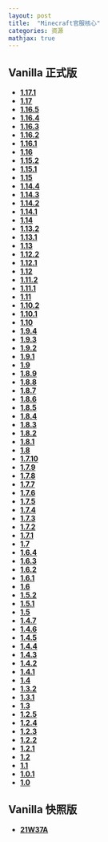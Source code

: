 ```yaml
---
layout: post
title:  "Minecraft官服核心"
categories: 资源
mathjax: true
---
```

## Vanilla 正式版

* **[1.17.1](https://launcher.mojang.com/v1/objects/a16d67e5807f57fc4e550299cf20226194497dc2/server.jar)**
* **[1.17](https://launcher.mojang.com/v1/objects/0a269b5f2c5b93b1712d0f5dc43b6182b9ab254e/server.jar)**
* **[1.16.5](https://launcher.mojang.com/v1/objects/1b557e7b033b583cd9f66746b7a9ab1ec1673ced/server.jar)**
* **[1.16.4](https://launcher.mojang.com/v1/objects/35139deedbd5182953cf1caa23835da59ca3d7cd/server.jar)**
* **[1.16.3](https://launcher.mojang.com/v1/objects/f02f4473dbf152c23d7d484952121db0b36698cb/server.jar)**
* **[1.16.2](https://launcher.mojang.com/v1/objects/45287d794fa2631b8da9b9002696ebe406fbed6b/server.jar)**
* **[1.16.1](https://launcher.mojang.com/v1/objects/a412fd69db1f81db3f511c1463fd304675244077/server.jar)**
* **[1.16](https://launcher.mojang.com/v1/objects/7361a24df069a06748844cc7483c35d4abd2d80c/server.jar)**
* **[1.15.2](https://launcher.mojang.com/v1/objects/bb2b6b1aefcd70dfd1892149ac3a215f6c636b07/server.jar)**
* **[1.15.1](https://launcher.mojang.com/v1/objects/4d1826eebac84847c71a77f9349cc22afd0cf0a1/server.jar)**
* **[1.15](https://launcher.mojang.com/v1/objects/e9f105b3c5c7e85c7b445249a93362a22f62442d/server.jar)**
* **[1.14.4](https://launcher.mojang.com/v1/objects/3dc3d84a581f14691199cf6831b71ed1296a9fdf/server.jar)**
* **[1.14.3](https://launcher.mojang.com/v1/objects/d0d0fe2b1dc6ab4c65554cb734270872b72dadd6/server.jar)**
* **[1.14.2](https://launcher.mojang.com/v1/objects/808be3869e2ca6b62378f9f4b33c946621620019/server.jar)**
* **[1.14.1](https://launcher.mojang.com/v1/objects/ed76d597a44c5266be2a7fcd77a8270f1f0bc118/server.jar)**
* **[1.14](https://launcher.mojang.com/v1/objects/f1a0073671057f01aa843443fef34330281333ce/server.jar)**
* **[1.13.2](https://launcher.mojang.com/v1/objects/3737db93722a9e39eeada7c27e7aca28b144ffa7/server.jar)**
* **[1.13.1](https://launcher.mojang.com/v1/objects/fe123682e9cb30031eae351764f653500b7396c9/server.jar)**
* **[1.13](https://launcher.mojang.com/v1/objects/d0caafb8438ebd206f99930cfaecfa6c9a13dca0/server.jar)**
* **[1.12.2](https://launcher.mojang.com/v1/objects/886945bfb2b978778c3a0288fd7fab09d315b25f/server.jar)**
* **[1.12.1](https://launcher.mojang.com/v1/objects/561c7b2d54bae80cc06b05d950633a9ac95da816/server.jar)**
* **[1.12](https://launcher.mojang.com/v1/objects/8494e844e911ea0d63878f64da9dcc21f53a3463/server.jar)**
* **[1.11.2](https://launcher.mojang.com/v1/objects/f00c294a1576e03fddcac777c3cf4c7d404c4ba4/server.jar)**
* **[1.11.1](https://launcher.mojang.com/v1/objects/1f97bd101e508d7b52b3d6a7879223b000b5eba0/server.jar)**
* **[1.11](https://launcher.mojang.com/v1/objects/48820c84cb1ed502cb5b2fe23b8153d5e4fa61c0/server.jar)**
* **[1.10.2](https://launcher.mojang.com/v1/objects/3d501b23df53c548254f5e3f66492d178a48db63/server.jar)**
* **[1.10.1](https://launcher.mojang.com/v1/objects/cb4c6f9f51a845b09a8861cdbe0eea3ff6996dee/server.jar)**
* **[1.10](https://launcher.mojang.com/v1/objects/a96617ffdf5dabbb718ab11a9a68e50545fc5bee/server.jar)**
* **[1.9.4](https://launcher.mojang.com/v1/objects/edbb7b1758af33d365bf835eb9d13de005b1e274/server.jar)**
* **[1.9.3](https://launcher.mojang.com/v1/objects/8e897b6b6d784f745332644f4d104f7a6e737ccf/server.jar)**
* **[1.9.2](https://launcher.mojang.com/v1/objects/2b95cc7b136017e064c46d04a5825fe4cfa1be30/server.jar)**
* **[1.9.1](https://launcher.mojang.com/v1/objects/bf95d9118d9b4b827f524c878efd275125b56181/server.jar)**
* **[1.9](https://launcher.mojang.com/v1/objects/b4d449cf2918e0f3bd8aa18954b916a4d1880f0d/server.jar)**
* **[1.8.9](https://launcher.mojang.com/v1/objects/b58b2ceb36e01bcd8dbf49c8fb66c55a9f0676cd/server.jar)**
* **[1.8.8](https://launcher.mojang.com/v1/objects/5fafba3f58c40dc51b5c3ca72a98f62dfdae1db7/server.jar)**
* **[1.8.7](https://launcher.mojang.com/v1/objects/35c59e16d1f3b751cd20b76b9b8a19045de363a9/server.jar)**
* **[1.8.6](https://launcher.mojang.com/v1/objects/2bd44b53198f143fb278f8bec3a505dad0beacd2/server.jar)**
* **[1.8.5](https://launcher.mojang.com/v1/objects/ea6dd23658b167dbc0877015d1072cac21ab6eee/server.jar)**
* **[1.8.4](https://launcher.mojang.com/v1/objects/dd4b5eba1c79500390e0b0f45162fa70d38f8a3d/server.jar)**
* **[1.8.3](https://launcher.mojang.com/v1/objects/163ba351cb86f6390450bb2a67fafeb92b6c0f2f/server.jar)**
* **[1.8.2](https://launcher.mojang.com/v1/objects/a37bdd5210137354ed1bfe3dac0a5b77fe08fe2e/server.jar)**
* **[1.8.1](https://launcher.mojang.com/v1/objects/68bfb524888f7c0ab939025e07e5de08843dac0f/server.jar)**
* **[1.8](https://launcher.mojang.com/v1/objects/a028f00e678ee5c6aef0e29656dca091b5df11c7/server.jar)**
* **[1.7.10](https://launcher.mojang.com/v1/objects/952438ac4e01b4d115c5fc38f891710c4941df29/server.jar)**
* **[1.7.9](https://launcher.mojang.com/v1/objects/4cec86a928ec171fdc0c6b40de2de102f21601b5/server.jar)**
* **[1.7.8](https://launcher.mojang.com/v1/objects/c69ebfb84c2577661770371c4accdd5f87b8b21d/server.jar)**
* **[1.7.7](https://launcher.mojang.com/v1/objects/a6ffc1624da980986c6cc12a1ddc79ab1b025c62/server.jar)** 
* **[1.7.6](https://launcher.mojang.com/v1/objects/41ea7757d4d7f74b95fc1ac20f919a8e521e910c/server.jar)**
* **[1.7.5](https://launcher.mojang.com/v1/objects/e1d557b2e31ea881404e41b05ec15c810415e060/server.jar)**
* **[1.7.4](https://launcher.mojang.com/v1/objects/61220311cef80aecc4cd8afecd5f18ca6b9461ff/server.jar)**
* **[1.7.3](https://launcher.mojang.com/v1/objects/707857a7bc7bf54fe60d557cca71004c34aa07bb/server.jar)**
* **[1.7.2](https://launcher.mojang.com/v1/objects/3716cac82982e7c2eb09f83028b555e9ea606002/server.jar)**
* **[1.7.1](https://launcher.mojang.com/v1/objects/d26d79675147253b7a35dd32dc5dbba0af1be7e2/server.jar)**
* **[1.7](https://launcher.mojang.com/v1/objects/3f031ab8b9cafedeb822febe89d271b72565712c/server.jar)**
* **[1.6.4](https://launcher.mojang.com/v1/objects/050f93c1f3fe9e2052398f7bd6aca10c63d64a87/server.jar)**
* **[1.6.3](https://launcher.mojang.com/v1/objects/5a4c69bdf7c4a9aa9580096805d8497ba7721e05/server.jar)**
* **[1.6.2](https://launcher.mojang.com/v1/objects/01b6ea555c6978e6713e2a2dfd7fe19b1449ca54/server.jar)**
* **[1.6.1](https://launcher.mojang.com/v1/objects/0252918a5f9d47e3c6eb1dfec02134d1374a89b4/server.jar)**
* **[1.6](https://launcher.mojang.com/v1/objects/ee6d5161ac28eef285df571dc1235d48f03c3e88/server.jar)**
* **[1.5.2](https://launcher.mojang.com/v1/objects/f9ae3f651319151ce99a0bfad6b34fa16eb6775f/server.jar)**
* **[1.5.1](https://launcher.mojang.com/v1/objects/d07c71ee2767dabb79fb32dad8162e1b854d5324/server.jar)**
* **[1.5](https://launcher.mojang.com/v1/objects/aedad5159ef56d69c5bcf77ed141f53430af43c3/server.jar)**
* **[1.4.7](https://launcher.mojang.com/v1/objects/2f0ec8efddd2f2c674c77be9ddb370b727dec676/server.jar)**
* **[1.4.6](https://launcher.mojang.com/v1/objects/a0aeb5709af5f2c3058c1cf0dc6b110a7a61278c/server.jar)**
* **[1.4.5](https://launcher.mojang.com/v1/objects/c12fd88a8233d2c517dbc8196ba2ae855f4d36ea/server.jar)**
* **[1.4.4](https://launcher.mojang.com/v1/objects/4215dcadb706508bf9d6d64209a0080b9cee9e71/server.jar)**
* **[1.4.3](https://launcher.mojang.com/v1/objects/9be68adf6e80721975df12f2445fa24617328d18/server.jar)**
* **[1.4.2](https://launcher.mojang.com/v1/objects/5be700523a729bb78ef99206fb480a63dcd09825/server.jar)**
* **[1.4.1](https://launcher.mojang.com/v1/objects/baa4e4a7adc3dc9fbfc5ea36f0777b68c9eb7f4a/server.jar)**
* **[1.4](https://launcher.mojang.com/v1/objects/9470a2bb0fcb8a426328441a01dba164fbbe52c9/server.jar)**
* **[1.3.2](https://launcher.mojang.com/v1/objects/3de2ae6c488135596e073a9589842800c9f53bfe/server.jar)**
* **[1.3.1](https://launcher.mojang.com/v1/objects/82563ce498bfc1fc8a2cb5bf236f7da86a390646/server.jar)**
* **[1.3](https://launcher.mojang.com/v1/objects/cb21a9aaaf599c94dd7fa1b777b2f0cc37a776c7/server.jar)**
* **[1.2.5](https://launcher.mojang.com/v1/objects/d8321edc9470e56b8ad5c67bbd16beba25843336/server.jar)**
* **[1.2.4](http://betacraft.pl/server-archive/minecraft/1.2.4.jar)**
* **[1.2.3](http://betacraft.pl/server-archive/minecraft/1.2.3.jar)**
* **[1.2.2](http://betacraft.pl/server-archive/minecraft/1.2.2.jar)**
* **[1.2.1](http://betacraft.pl/server-archive/minecraft/1.2.1.jar)**
* **[1.2](https://assets.minecraft.net/1_2/minecraft_server.jar)**
* **[1.1](https://web.archive.org/web/20120208062853/https://s3.amazonaws.com/MinecraftDownload/launcher/minecraft_server.jar)**
* **[1.0.1](http://betacraft.pl/server-archive/minecraft/1.0.1.jar)**
* **[1.0](http://betacraft.pl/server-archive/minecraft/1.0.0.jar)**

## Vanilla 快照版

* **[21W37A](https://launcher.mojang.com/v1/objects/de695215d83f1f6ec5a19847f6178b84cfde7a26/server.jar)**